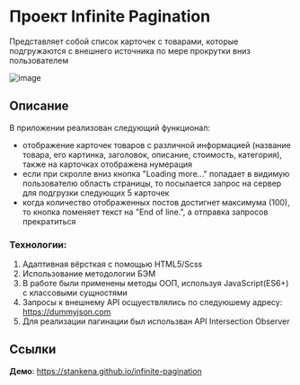# Проект Infinite Pagination

Представляет собой список карточек с товарами, которые подгружаются с внешнего источника по мере прокрутки вниз пользователем

![image](https://github.com/stankenA/infinite-pagination/assets/82235915/180b0282-cf50-4cda-849c-bc87809c33ee)


## Описание

В приложении реализован следующий функционал:
- отображение карточек товаров с различной информацией (название товара, его картинка, заголовок, описание, стоимость, категория), также на карточках отображена нумерация
- если при скролле вниз кнопка "Loading more..." попадает в видимую пользователю область страницы, то посылается запрос на сервер для подгрузки следующих 5 карточек
- когда количество отображенных постов достигнет максимума (100), то кнопка поменяет текст на "End of line.", а отправка запросов прекратиться

### Технологии:

1. Адаптивная вёрсткая с помощью HTML5/Scss
2. Использование методологии БЭМ
3. В работе были применены методы ООП, используя JavaScript(ES6+) с классовыми сущностями
4. Запросы к внешнему API осщуествлялись по следуюшему адресу: https://dummyjson.com
5. Для реализации пагинации был использван API Intersection Observer

## Ссылки

**Демо**: https://stankena.github.io/infinite-pagination
